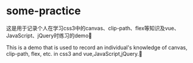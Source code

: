 # some-practice
这是用于记录个人在学习css3中的canvas、clip-path、flex等知识及vue、JavaScript、jQuery时练习的demo😬

This is a demo that is used to record an individual's knowledge of canvas, clip-path, flex, etc. in css3 and vue,JavaScript,jQuery.😬
